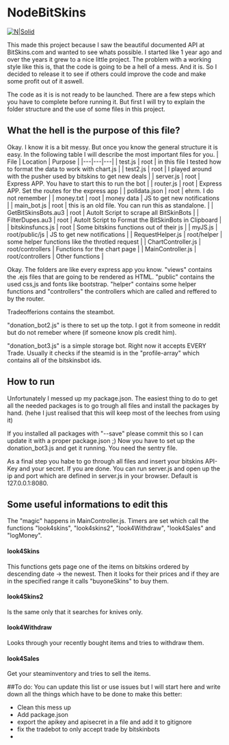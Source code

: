 # NodeBitSkins

[![N|Solid](http://i.imgur.com/hSL76di.png)](https://www.reddit.com/r/SteamBotMarket/)

This made this project because I saw the beautiful documented API at BitSkins.com and wanted to see whats possible.
I started like 1 year ago and over the years it grew to a nice little project. The problem with a working style like this is, that the code is going to be a hell of a mess. And it is. So I decided to release it to see if others could improve the code and make some profit out of it aswell.

The code as it is is not ready to be launched. There are a few steps which you have to complete before running it.
But first I will try to explain the folder structure and the use of some files in this project.

## What the hell is the purpose of this file?
Okay. I know it is a bit messy. But once you know the general structure it is easy. In the following table I will describe the most important files for you. 
| File | Location  | Purpose |
|---|---|---|
| test.js | root  | in this file I tested how to format the data to work with chart.js |
| test2.js | root  | I played around with the pusher used by bitskins to get new deals |
| server.js | root | Express APP. You have to start this to run the bot |
| router.js | root | Express APP. Set the routes for the express app |
| polldata.json | root | ehrm. I do not remember |
| money.txt | root | money data | JS to get new notifications |
| main_bot.js | root | this is an old file. You can run this as standalone. |
| GetBitSkinsBots.au3 | root | AutoIt Script to scrape all BitSkinBots |
| FilterDupes.au3 | root | AutoIt Script to Format the BitSkinBots in Clipboard |
| bitskinsfuncs.js | root | Some bitskins functions out of their js |
| myJS.js | root/public/js | JS to get new notifications |
| RequestHelper.js | root/helper | some helper functions like the throtled request |
| ChartController.js | root/controllers | Functions for the chart page |
| MainController.js | root/controllers | Other functions |

Okay. The folders are like every express app you know. "views" contains the .ejs files that are going to be rendered as HTML.  "public" contains the used css,js and fonts like bootstrap.  "helper" contains some helper functions and "controllers" the controllers which are called and reffered to by the router.

Tradeofferions contains the steambot.

"donation_bot2.js" is there to set up the totp. I got it from someone in reddit but do not remeber where (if someone know pls credit him).

"donation_bot3.js" is a simple storage bot. Right now it accepts EVERY Trade. Usually it checks if the steamid is in the "profile-array" which contains all of the bitskinsbot ids.



## How to run

Unfortunately I messed up my package.json. The easiest thing to do to get all the needed packages is to go trough all files and install the packages by hand. (hehe I just realised that this will keep most of the leeches from using it)

If you installed all packages with "--save" please commit this so I can update it with a proper package.json ;)
Now you have to set up the donation_bot3.js and get it running. You need the sentry file.

As a final step you habe to go through all files and insert your bitskins API-Key and your secret. If you are done. You can run server.js and open up the ip and port which are defined in server.js in your browser. Default is 127.0.0.1:8080.

## Some useful informations to edit this
The "magic" happens in MainController.js. Timers are set which call the functions "look4skins", "look4skins2", "look4Withdraw", "look4Sales" and "logMoney".

#### look4Skins
This functions gets page one of the items on bitskins ordered by descending date -> the newest. Then it looks for their prices and if they are in the specified range it calls "buyoneSkins" to buy them.


#### look4Skins2
Is the same only that it searches for knives only.

#### look4Withdraw
Looks through your recently bought items and tries to withdraw them.

#### look4Sales
Get your steaminventory and tries to sell the items.
  


##To do:
You can update this list or use issues but I will start here and write down all the things which have to be done to make this better:

* Clean this mess up
* Add package.json
* export the apikey and apisecret in a file and add it to gitignore
* fix the tradebot to only accept trade by bitskinbots
* 